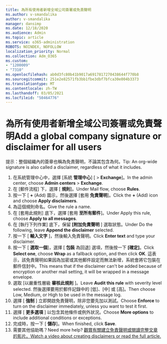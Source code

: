 ```yaml
---
title: 為所有使用者新增全域公司簽署或免責聲明
ms.author: v-smandalika
author: v-smandalika
manager: dansimp
ms.date: 12/18/2020
ms.audience: Admin
ms.topic: article
ms.service: o365-administration
ROBOTS: NOINDEX, NOFOLLOW
localization_priority: Normal
ms.collection: Adm_O365
ms.custom:
- "1200009"
- "7310"
ms.openlocfilehash: ab0d3fc80b41b9017a6917817270438644f770b8
ms.sourcegitcommit: 251e2e82571fb3bb1fbe3dbf7bfca30e004b3373
ms.translationtype: MT
ms.contentlocale: zh-TW
ms.lasthandoff: 03/05/2021
ms.locfileid: "50464776"
---
```

# <a name="add-a-global-company-signature-or-disclaimer-for-all-users"></a><span data-ttu-id="83a48-102">為所有使用者新增全域公司簽署或免責聲明</span><span class="sxs-lookup"><span data-stu-id="83a48-102">Add a global company signature or disclaimer for all users</span></span>

<span data-ttu-id="83a48-103">提示：整個組織內的簽章也稱為免責聲明，不論其包含為何。</span><span class="sxs-lookup"><span data-stu-id="83a48-103">Tip: An org-wide signature is also called a disclaimer, regardless of what it includes.</span></span>

1. <span data-ttu-id="83a48-104">在系統管理中心中，選擇 [系統 **管理中心**] [  >  **Exchange**]。</span><span class="sxs-lookup"><span data-stu-id="83a48-104">In the admin center, choose **Admin centers** > **Exchange**.</span></span>
2. <span data-ttu-id="83a48-105">在 [郵件流程] 下，選擇 [ **規則**]。</span><span class="sxs-lookup"><span data-stu-id="83a48-105">Under Mail flow, choose **Rules**.</span></span>
3. <span data-ttu-id="83a48-106">按一下 [ **+** (Add) 圖示，然後選擇 [套用 **免責聲明**]。</span><span class="sxs-lookup"><span data-stu-id="83a48-106">Click the **+** (Add) icon and choose **Apply disclaimers**.</span></span>
4. <span data-ttu-id="83a48-107">為這個規則命名。</span><span class="sxs-lookup"><span data-stu-id="83a48-107">Give the rule a name.</span></span>
5. <span data-ttu-id="83a48-108">在 [套用此規則] 底下，選擇 [套用 **至所有郵件**]。</span><span class="sxs-lookup"><span data-stu-id="83a48-108">Under Apply this rule, choose **Apply to all messages**.</span></span>
6. <span data-ttu-id="83a48-109">在 [執行下列作業] 底下，保留 **[附加免責聲明** ] 選取狀態。</span><span class="sxs-lookup"><span data-stu-id="83a48-109">Under Do the following, leave **Append the disclaimer** selected.</span></span>
7. <span data-ttu-id="83a48-110">按一下 [ **輸入文字** ]，然後輸入免責聲明。</span><span class="sxs-lookup"><span data-stu-id="83a48-110">Click **Enter text** and type your disclaimer.</span></span>
8. <span data-ttu-id="83a48-111">按一下 [ **選取一個**]，選擇 [ **包裝** 為回退] 選項，然後按一下 **[確定]**。</span><span class="sxs-lookup"><span data-stu-id="83a48-111">Click **Select one**, choose **Wrap** as a fallback option, and then click **OK**.</span></span> <span data-ttu-id="83a48-112">這表示，該免責聲明如果因為加密或其他郵件設定而無法新增，系統會將它包裝在郵件信封中。</span><span class="sxs-lookup"><span data-stu-id="83a48-112">This means that if the disclaimer can't be added because of encryption or another mail setting, it will be wrapped in a message envelope.</span></span>
9. <span data-ttu-id="83a48-113">選取 [以嚴重性層級 **審核此規則** ]。</span><span class="sxs-lookup"><span data-stu-id="83a48-113">Leave **Audit this rule** with severity level selected.</span></span> <span data-ttu-id="83a48-114">然後選擇要用於郵件記錄中的 [低]、[中] 或 [高]。</span><span class="sxs-lookup"><span data-stu-id="83a48-114">Then choose Low, Medium, or High to be used in the message log.</span></span>
10. <span data-ttu-id="83a48-115">選擇 [ **強制** ] 立即開啟免責聲明，除非您要先加以測試。</span><span class="sxs-lookup"><span data-stu-id="83a48-115">Choose **Enforce** to turn on the disclaimer immediately, unless you want to test it first.</span></span>
11. <span data-ttu-id="83a48-116">選擇 [ **更多選項** ] 以包含其他條件或例外狀況。</span><span class="sxs-lookup"><span data-stu-id="83a48-116">Choose **More options** to include additional conditions or exceptions.</span></span>
12. <span data-ttu-id="83a48-117">完成時，按一下 [ **儲存**]。</span><span class="sxs-lookup"><span data-stu-id="83a48-117">When finished, click **Save**.</span></span>
13. <span data-ttu-id="83a48-118">需要其他協助嗎？</span><span class="sxs-lookup"><span data-stu-id="83a48-118">Need more help?</span></span> [<span data-ttu-id="83a48-119">觀賞有關建立免責聲明或閱讀完整文章的影片。</span><span class="sxs-lookup"><span data-stu-id="83a48-119">Watch a video about creating disclaimers or read the full article.</span></span>](https://support.office.com/article/2d75860f-c527-4352-a7f6-73eba54c0c72?wt.mc_id=Chat_GlobalSignature)